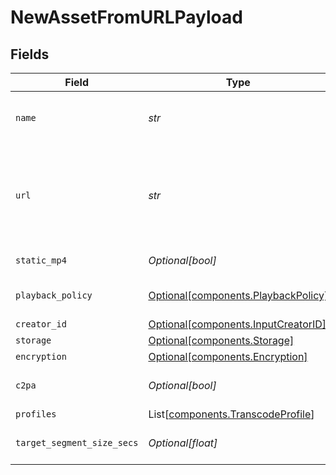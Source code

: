 # NewAssetFromURLPayload


## Fields

| Field                                                                                                                                                                                                            | Type                                                                                                                                                                                                             | Required                                                                                                                                                                                                         | Description                                                                                                                                                                                                      | Example                                                                                                                                                                                                          |
| ---------------------------------------------------------------------------------------------------------------------------------------------------------------------------------------------------------------- | ---------------------------------------------------------------------------------------------------------------------------------------------------------------------------------------------------------------- | ---------------------------------------------------------------------------------------------------------------------------------------------------------------------------------------------------------------- | ---------------------------------------------------------------------------------------------------------------------------------------------------------------------------------------------------------------- | ---------------------------------------------------------------------------------------------------------------------------------------------------------------------------------------------------------------- |
| `name`                                                                                                                                                                                                           | *str*                                                                                                                                                                                                            | :heavy_check_mark:                                                                                                                                                                                               | The name of the asset. This is not necessarily the filename - it can be a custom name or title.<br/>                                                                                                             | filename.mp4                                                                                                                                                                                                     |
| `url`                                                                                                                                                                                                            | *str*                                                                                                                                                                                                            | :heavy_check_mark:                                                                                                                                                                                               | URL where the asset contents can be retrieved, e.g. `https://s3.amazonaws.com/my-bucket/path/filename.mp4`.<br/>For an IPFS source, this should be similar to: `ipfs://{CID}`. For an Arweave<br/>source: `ar://{CID}`.<br/> | https://s3.amazonaws.com/my-bucket/path/filename.mp4                                                                                                                                                             |
| `static_mp4`                                                                                                                                                                                                     | *Optional[bool]*                                                                                                                                                                                                 | :heavy_minus_sign:                                                                                                                                                                                               | Whether to generate MP4s for the asset.                                                                                                                                                                          | true                                                                                                                                                                                                             |
| `playback_policy`                                                                                                                                                                                                | [Optional[components.PlaybackPolicy]](../../models/components/playbackpolicy.md)                                                                                                                                 | :heavy_minus_sign:                                                                                                                                                                                               | Whether the playback policy for a asset or stream is public or signed                                                                                                                                            |                                                                                                                                                                                                                  |
| `creator_id`                                                                                                                                                                                                     | [Optional[components.InputCreatorID]](../../models/components/inputcreatorid.md)                                                                                                                                 | :heavy_minus_sign:                                                                                                                                                                                               | N/A                                                                                                                                                                                                              |                                                                                                                                                                                                                  |
| `storage`                                                                                                                                                                                                        | [Optional[components.Storage]](../../models/components/storage.md)                                                                                                                                               | :heavy_minus_sign:                                                                                                                                                                                               | N/A                                                                                                                                                                                                              |                                                                                                                                                                                                                  |
| `encryption`                                                                                                                                                                                                     | [Optional[components.Encryption]](../../models/components/encryption.md)                                                                                                                                         | :heavy_minus_sign:                                                                                                                                                                                               | N/A                                                                                                                                                                                                              |                                                                                                                                                                                                                  |
| `c2pa`                                                                                                                                                                                                           | *Optional[bool]*                                                                                                                                                                                                 | :heavy_minus_sign:                                                                                                                                                                                               | Decides if the output video should include C2PA signature                                                                                                                                                        |                                                                                                                                                                                                                  |
| `profiles`                                                                                                                                                                                                       | List[[components.TranscodeProfile](../../models/components/transcodeprofile.md)]                                                                                                                                 | :heavy_minus_sign:                                                                                                                                                                                               | N/A                                                                                                                                                                                                              |                                                                                                                                                                                                                  |
| `target_segment_size_secs`                                                                                                                                                                                       | *Optional[float]*                                                                                                                                                                                                | :heavy_minus_sign:                                                                                                                                                                                               | How many seconds the duration of each output segment should be                                                                                                                                                   |                                                                                                                                                                                                                  |